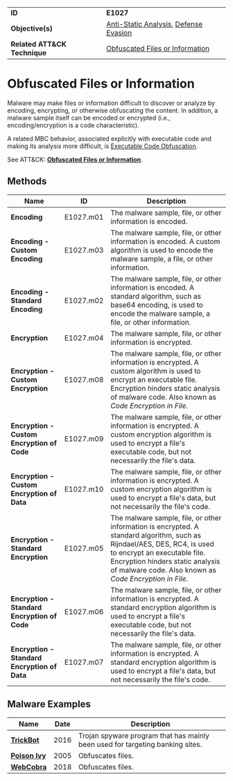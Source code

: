 |||
|---|---|
|**ID**|**E1027**|
|**Objective(s)**|[Anti-Static Analysis](../anti-static-analysis), [Defense Evasion](../defense-evasion)|
|**Related ATT&CK Technique**|[Obfuscated Files or Information](https://attack.mitre.org/techniques/T1027)|


Obfuscated Files or Information
===============================
Malware may make files or information difficult to discover or analyze by encoding, encrypting, or otherwise obfuscating the content. In addition, a malware sample itself can be encoded or encrypted (i.e., encoding/encryption is a code characteristic).

A related MBC behavior, associated explicitly with executable code and making its analysis more difficult, is [Executable Code Obfuscation](../anti-static-analysis/exe-code-obfuscate.md).

See ATT&CK: [**Obfuscated Files or Information**](https://attack.mitre.org/techniques/T1027/).

Methods
-------
|Name|ID|Description|
|---|---|---|
|**Encoding**|E1027.m01|The malware sample, file, or other information is encoded.|
|**Encoding - Custom Encoding**|E1027.m03|The malware sample, file, or other information is encoded. A custom algorithm is used to encode the malware sample, a file, or other information.|
|**Encoding - Standard Encoding**|E1027.m02|The malware sample, file, or other information is encoded. A standard algorithm, such as base64 encoding, is used to encode the malware sample, a file, or other information.|
|**Encryption**|E1027.m04|The malware sample, file, or other information is encrypted.|
|**Encryption - Custom Encryption**|E1027.m08|The malware sample, file, or other information is encrypted. A custom algorithm is used to encrypt an executable file. Encryption hinders static analysis of malware code. Also known as *Code Encryption in File*.|
|**Encryption - Custom Encryption of Code**|E1027.m09|The malware sample, file, or other information is encrypted. A custom encryption algorithm is used to encrypt a file's executable code, but not necessarily the file's data.|
|**Encryption - Custom Encryption of Data**|E1027.m10|The malware sample, file, or other information is encrypted. A custom encryption algorithm is used to encrypt a file's data, but not necessarily the file's code.|
|**Encryption - Standard Encryption**|E1027.m05|The malware sample, file, or other information is encrypted. A standard algorithm, such as Rijndael/AES, DES, RC4, is used to encrypt an executable file. Encryption hinders static analysis of malware code. Also known as *Code Encryption in File*.|
|**Encryption - Standard Encryption of Code**|E1027.m06|The malware sample, file, or other information is encrypted. A standard encryption algorithm is used to encrypt a file's executable code, but not necessarily the file's data.|
|**Encryption - Standard Encryption of Data**|E1027.m07|The malware sample, file, or other information is encrypted. A standard encryption algorithm is used to encrypt a file's data, but not necessarily the file's code.|

Malware Examples
----------------
|Name|Date|Description|
|---|---|---|
|[**TrickBot**](../xample-malware/trickbot.md)|2016|Trojan spyware program that has mainly been used for targeting banking sites.|
|[**Poison Ivy**](../xample-malware/poison-ivy.md)|2005|Obfuscates files.|
|[**WebCobra**](../xample-malware/webcobra.md)|2018|Obfuscates files.|
